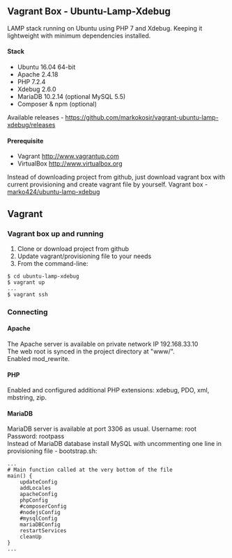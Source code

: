 ## Vagrant Box - Ubuntu-Lamp-Xdebug
LAMP stack running on Ubuntu using PHP 7 and Xdebug. Keeping it lightweight with minimum dependencies installed.

#### Stack
* Ubuntu 16.04 64-bit
* Apache 2.4.18
* PHP 7.2.4
* Xdebug 2.6.0
* MariaDB 10.2.14 (optional MySQL 5.5)
* Composer & npm (optional)

Available releases - https://github.com/markokosir/vagrant-ubuntu-lamp-xdebug/releases

#### Prerequisite
* Vagrant <http://www.vagrantup.com>
* VirtualBox <http://www.virtualbox.org>

Instead of downloading project from github, just download vagrant box with current provisioning and create vagrant file by yourself. Vagrant box - [marko424/ubuntu-lamp-xdebug](https://app.vagrantup.com/marko424/boxes/ubuntu-lamp-xdebug)

## Vagrant
### Vagrant box up and running
1. Clone or download project from github
2. Update vagrant/provisioning file to your needs
3. From the command-line:
```
$ cd ubuntu-lamp-xdebug
$ vagrant up
...
$ vagrant ssh
```

### Connecting
#### Apache
The Apache server is available on private network IP 192.168.33.10  
The web root is synced in the project directory at "www/".  
Enabled mod_rewrite.

#### PHP
Enabled and configured additional PHP extensions: xdebug, PDO, xml, mbstring, zip.

#### MariaDB
MariaDB server is available at port 3306 as usual. Username: root Password: rootpass  
Instead of MariaDB database install MySQL with uncommenting one line in provisioning file - bootstrap.sh:
```
...
# Main function called at the very bottom of the file
main() {
	updateConfig
	addLocales
	apacheConfig
	phpConfig
	#composerConfig
	#nodejsConfig
	#mysqlConfig
	mariaDBConfig
	restartServices
	cleanUp
}
...
```
